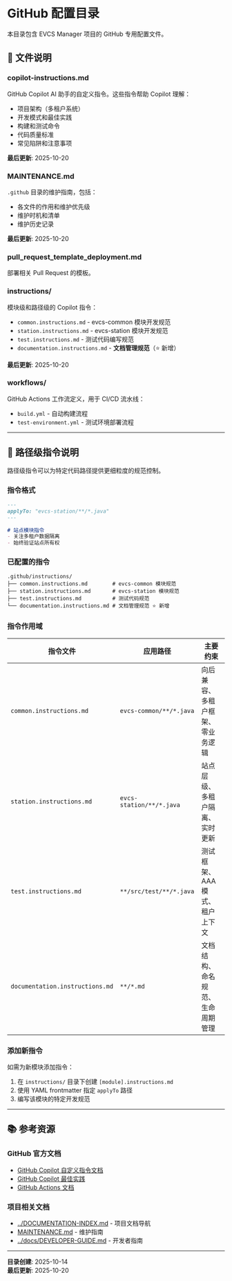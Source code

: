 # GitHub 配置目录

本目录包含 EVCS Manager 项目的 GitHub 专用配置文件。

## 📄 文件说明

### copilot-instructions.md
GitHub Copilot AI 助手的自定义指令。这些指令帮助 Copilot 理解：
- 项目架构（多租户系统）
- 开发模式和最佳实践
- 构建和测试命令
- 代码质量标准
- 常见陷阱和注意事项

**最后更新**: 2025-10-20

### MAINTENANCE.md
`.github` 目录的维护指南，包括：
- 各文件的作用和维护优先级
- 维护时机和清单
- 维护历史记录

**最后更新**: 2025-10-20

### pull_request_template_deployment.md
部署相关 Pull Request 的模板。

### instructions/
模块级和路径级的 Copilot 指令：
- `common.instructions.md` - evcs-common 模块开发规范
- `station.instructions.md` - evcs-station 模块开发规范
- `test.instructions.md` - 测试代码编写规范
- `documentation.instructions.md` - **文档管理规范**（⭐ 新增）

**最后更新**: 2025-10-20

### workflows/
GitHub Actions 工作流定义，用于 CI/CD 流水线：
- `build.yml` - 自动构建流程
- `test-environment.yml` - 测试环境部署流程

---

## 🎯 路径级指令说明

路径级指令可以为特定代码路径提供更细粒度的规范控制。

### 指令格式

```markdown
---
applyTo: "evcs-station/**/*.java"
---

# 站点模块指令
- 关注多租户数据隔离
- 始终验证站点所有权
```

### 已配置的指令

```
.github/instructions/
├── common.instructions.md        # evcs-common 模块规范
├── station.instructions.md       # evcs-station 模块规范
├── test.instructions.md          # 测试代码规范
└── documentation.instructions.md # 文档管理规范 ⭐ 新增
```

### 指令作用域

| 指令文件 | 应用路径 | 主要约束 |
|---------|---------|---------|
| `common.instructions.md` | `evcs-common/**/*.java` | 向后兼容、多租户框架、零业务逻辑 |
| `station.instructions.md` | `evcs-station/**/*.java` | 站点层级、多租户隔离、实时更新 |
| `test.instructions.md` | `**/src/test/**/*.java` | 测试框架、AAA 模式、租户上下文 |
| `documentation.instructions.md` | `**/*.md` | 文档结构、命名规范、生命周期管理 |

### 添加新指令

如需为新模块添加指令：
1. 在 `instructions/` 目录下创建 `[module].instructions.md`
2. 使用 YAML frontmatter 指定 `applyTo` 路径
3. 编写该模块的特定开发规范

---

## 📚 参考资源

### GitHub 官方文档
- [GitHub Copilot 自定义指令文档](https://docs.github.com/zh/copilot/customizing-copilot/adding-custom-instructions-for-github-copilot)
- [GitHub Copilot 最佳实践](https://docs.github.com/zh/copilot/using-github-copilot/best-practices-for-using-github-copilot)
- [GitHub Actions 文档](https://docs.github.com/zh/actions)

### 项目相关文档
- [../DOCUMENTATION-INDEX.md](../DOCUMENTATION-INDEX.md) - 项目文档导航
- [MAINTENANCE.md](MAINTENANCE.md) - 维护指南
- [../docs/DEVELOPER-GUIDE.md](../docs/DEVELOPER-GUIDE.md) - 开发者指南

---

**目录创建**: 2025-10-14  
**最后更新**: 2025-10-20
